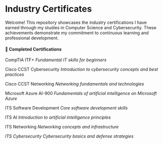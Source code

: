 # Industry Certificates
Welcome! This repository showcases the industry certifications I have earned through my studies in Computer Science and Cybersecurity. These achievements demonstrate my commitment to continuous learning and professional development.

#### 📜 Completed Certifications
CompTIA ITF+
*Fundamental IT skills for beginners*

Cisco CCST Cybersecurity
*Introduction to cybersecurity concepts and best practices*

Cisco CCST Networking
*Networking fundamentals and technologies*

Microsoft Azure AI-900
*Fundamentals of artificial intelligence on Microsoft Azure*

ITS Software Development
*Core software development skills*

ITS AI
*Introduction to artificial intelligence principles*

ITS Networking
*Networking concepts and infrastructure*

*ITS Cybersecurity
Cybersecurity basics and defense strategies*
